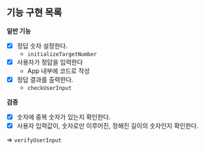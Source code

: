 ## 기능 구현 목록

**일반 기능**

- [x] 정답 숫자 설정한다.
  - `initializeTargetNumber`
- [x] 사용자가 정답을 입력한다
  - App 내부에 코드로 작성
- [x] 정답 결과를 출력한다.
  - `checkUserInput`

**검증**

- [x] 숫자에 중복 숫자가 있는지 확인한다.
- [x] 사용자 입력값이, 숫자로만 이루어진, 정해진 길이의 숫자인지 확인한다.

=> `verifyUserInput`



